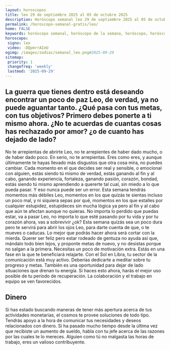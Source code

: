 ```yaml
---
layout: horoscopos
title: leo 29 de septiembre 2025 al 05 de octubre 2025 
description: Horóscopo semanal leo 29 de septiembre 2025 al 05 de octubre 2025. La guerra que tienes dentro está deseando encontrar un poco de paz Leo, de verdad, ya no puede aguantar tanto. ¿Qué pasa con tus metas, con tus objetivos? Primero debes ponerte a ti mismo ahora. ¿No te acuerdas de cuantas cosas has rechazado por amor? ¿o de cuanto has dejado de lado?
permalink: /horoscopo-semanal-gratis/leo/
home: FALSE
keywords: horóscopo semanal, horóscopo de la semana, horóscopo, horóscopo gratis,horóscopos, horóscopo esperanza gracia, horoscopos leo la semana, horóscopos gratis, Tarot, Astrologia, Zodíaco, leo, horoscopo gratis, semanal
horoscopo:
 signo: leo
 video: -DQpmrrAIeU
ogimg: /images/zodiac/semanal_leo.png#2025-09-29
sitemap:
 priority: 1
 changefreq: 'weekly'
 lastmod: '2025-09-29'
---
```




## La guerra que tienes dentro está deseando encontrar un poco de paz Leo, de verdad, ya no puede aguantar tanto. ¿Qué pasa con tus metas, con tus objetivos? Primero debes ponerte a ti mismo ahora. ¿No te acuerdas de cuantas cosas has rechazado por amor? ¿o de cuanto has dejado de lado?

No te arrepientas de abrirte Leo, no te arrepientes de haber dado mucho, o de haber dado poco. En serio, no te arrepientas. Eres como eres, y aunque últimamente te hayas llevado más disgustos que otra cosa mira, no puedes cambiar. Cada momento en el que decides ser real y sensible, o emocional con alguien, estás siendo tú mismo de verdad, estás ganando al fin y al cabo, ganando experiencia, fortaleza, ganando pasión, corazón, bondad, estás siendo tú mismo aprendiendo a quererte tal cual, sin miedo a lo que pueda pasar. Y eso nunca puede ser un error. Esta semana tendrás momentos más débiles Leo, momentos en los que quizás te sientas incluso un poco mal, y ni siquiera sepas por qué, momentos en los que estalles por cualquier estupidez, estupideces sin mucha lógica ya pero al fin y al cabo que aún te afectan aunque no quieras. No importa lo perdido que puedas estar, va a pasar Leo, no importa lo que esté pasando por tu vida y por tu corazón ahora, vas a sobrevivir ¿ok? Esta semana quizás sea un poco dura pero te servirá para abrir los ojos Leo, para darte cuenta de que, o te mueves o caducas. Lo mejor que podrás hacer ahora será cortar con la mierda. Querer ser feliz pero estar rodeado de gentuza no ayuda así que, mándalo todo bien lejos, y proponte metas de nuevo, y no desistas porque no salgan a la primera. Necesitas un poco de motivación extra.
Estás en una fase en la que te beneficiará relajarte. Con el Sol en Libra, tu sector de la comunicación está muy activo. Deberías dedicarte a meditar sobre tu progreso y metas. También es una oportunidad para dejar de lado situaciones que drenan tu energía. Si haces esto ahora, harás el mejor uso posible de tu período de recuperación. La colaboración y el trabajo en equipo se ven favorecidos.

## Dinero

Si has estado buscando maneras de tener más apertura acerca de tus actividades monetarias, el cosmos te provee soluciones de todo tipo. Tendrás apoyo a la hora de comunicar tus necesidades y deseos relacionados con dinero. Si ha pasado mucho tiempo desde la última vez que recibiste un aumento de sueldo, habla con tu jefe acerca de las razones por las cuales te lo mereces. Alguien como tú no malgasta las horas de trabajo, eres un valioso contribuyente.